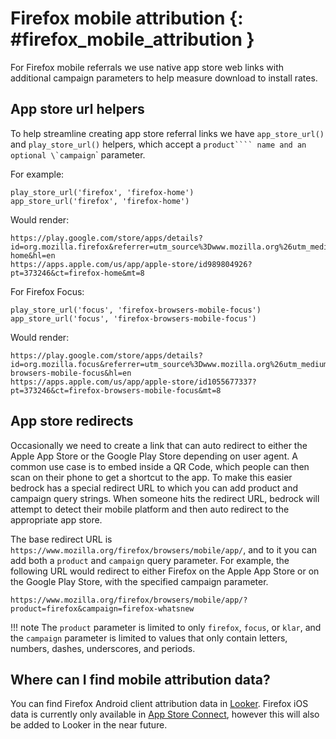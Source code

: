 # Firefox mobile attribution {: #firefox_mobile_attribution }

For Firefox mobile referrals we use native app store web links with additional campaign parameters to help measure download to install rates.

## App store url helpers

To help streamline creating app store referral links we have ``app_store_url()`` and ``play_store_url()`` helpers, which accept a ``product```` name and an optional \`campaign``\` parameter.

For example:

``` jinja
play_store_url('firefox', 'firefox-home')
app_store_url('firefox', 'firefox-home')
```

Would render:

```
https://play.google.com/store/apps/details?id=org.mozilla.firefox&referrer=utm_source%3Dwww.mozilla.org%26utm_medium%3Dreferral%26utm_campaign%3Dfirefox-home&hl=en
https://apps.apple.com/us/app/apple-store/id989804926?pt=373246&ct=firefox-home&mt=8
```

For Firefox Focus:

``` jinja
play_store_url('focus', 'firefox-browsers-mobile-focus')
app_store_url('focus', 'firefox-browsers-mobile-focus')
```

Would render:

```
https://play.google.com/store/apps/details?id=org.mozilla.focus&referrer=utm_source%3Dwww.mozilla.org%26utm_medium%3Dreferral%26utm_campaign%3Dfirefox-browsers-mobile-focus&hl=en
https://apps.apple.com/us/app/apple-store/id1055677337?pt=373246&ct=firefox-browsers-mobile-focus&mt=8
```

## App store redirects

Occasionally we need to create a link that can auto redirect to either the Apple App Store or
the Google Play Store depending on user agent. A common use case is to embed inside a QR Code,
which people can then scan on their phone to get a shortcut to the app. To make this easier
bedrock has a special redirect URL to which you can add product and campaign query strings.
When someone hits the redirect URL, bedrock will attempt to detect their mobile platform and
then auto redirect to the appropriate app store.

The base redirect URL is `https://www.mozilla.org/firefox/browsers/mobile/app/`, and to it you can add both a `product` and `campaign` query parameter. For example, the following URL would redirect to either Firefox on the Apple App Store or on the Google Play Store, with the specified campaign parameter.

```
https://www.mozilla.org/firefox/browsers/mobile/app/?product=firefox&campaign=firefox-whatsnew
```

!!! note
    The `product` parameter is limited to only `firefox`, `focus`, or `klar`, and the `campaign`
    parameter is limited to values that only contain letters, numbers, dashes, underscores, and periods.


## Where can I find mobile attribution data?

You can find Firefox Android client attribution data in [Looker](https://mozilla.cloud.looker.com/looks/1997). Firefox iOS data is currently only available in [App Store Connect](https://appstoreconnect.apple.com/), however this will also be added to Looker in the near future.
